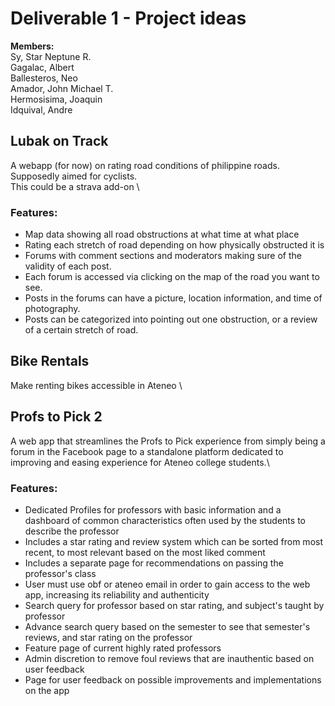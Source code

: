 # Deliverable 1 - Project ideas
**Members:** \
Sy, Star Neptune R. \
Gagalac, Albert \
Ballesteros, Neo \
Amador, John Michael T. \
Hermosisima, Joaquin \
Idquival, Andre 
## Lubak on Track
  A webapp (for now) on rating road conditions of philippine roads. Supposedly aimed for cyclists. \
  This could be a strava add-on \ 
### Features:
* Map data showing all road obstructions at what time at what place
* Rating each stretch of road depending on how physically obstructed it is
* Forums with comment sections and moderators making sure of the validity of each post.
* Each forum is accessed via clicking on the map of the road you want to see.
* Posts in the forums can have a picture, location information, and time of photography.
* Posts can be categorized into pointing out one obstruction, or a review of a certain stretch of road.

## Bike Rentals 
  Make renting bikes accessible in Ateneo \
  
## Profs to Pick 2 
 A web app that streamlines the Profs to Pick experience from simply being a forum in the Facebook page to a standalone platform dedicated to improving and easing experience for Ateneo college students.\

### Features:
* Dedicated Profiles for professors with basic information and a dashboard of common characteristics often used by the students to describe the professor
* Includes a star rating and review system which can be sorted from most recent, to most relevant based on the most liked comment
* Includes a separate page for recommendations on passing the professor's class
* User must use obf or ateneo email in order to gain access to the web app, increasing its reliability and authenticity
* Search query for professor based on star rating, and subject's taught by professor
* Advance search query based on the semester to see that semester's reviews, and star rating on the professor
* Feature page of current highly rated professors
* Admin discretion to remove foul reviews that are inauthentic based on user feedback 
* Page for user feedback on possible improvements and implementations on the app
